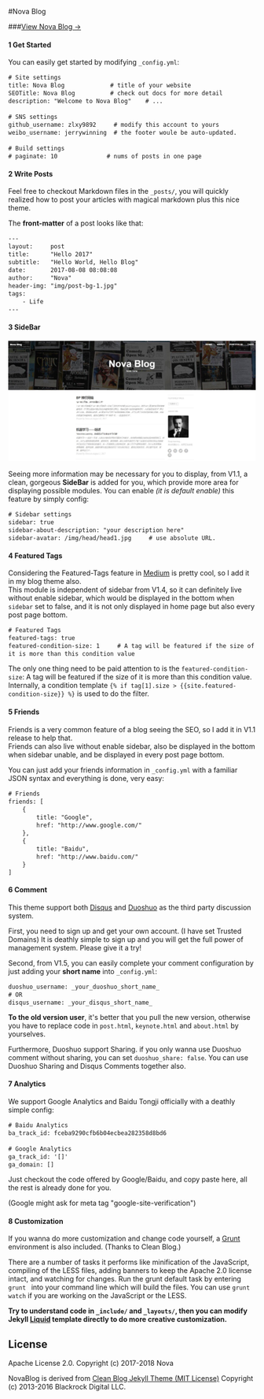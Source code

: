 #Nova Blog

###[View Nova Blog &rarr;](https://zlxy9892.github.io)




#### 1 Get Started

You can easily get started by modifying `_config.yml`:

```
# Site settings
title: Nova Blog             # title of your website
SEOTitle: Nova Blog			 # check out docs for more detail
description: "Welcome to Nova Blog"    # ...

# SNS settings      
github_username: zlxy9892     # modify this account to yours
weibo_username: jerrywinning  # the footer woule be auto-updated.

# Build settings
# paginate: 10              # nums of posts in one page
```


#### 2 Write Posts

Feel free to checkout Markdown files in the `_posts/`, you will quickly realized how to post your articles with magical markdown plus this nice theme.

The **front-matter** of a post looks like that:

```
---
layout:     post
title:      "Hello 2017"
subtitle:   "Hello World, Hello Blog"
date:       2017-08-08 08:08:08
author:     "Nova"
header-img: "img/post-bg-1.jpg"
tags:
    - Life
---
```

#### 3 SideBar

![](/img/NovaBlog-Screenshot.jpg)

Seeing more information may be necessary for you to display, from V1.1, a clean, gorgeous **SideBar** is added for you, which provide more area for displaying possible modules. You can enable *(it is default enable)* this feature by simply config:

```
# Sidebar settings
sidebar: true
sidebar-about-description: "your description here"
sidebar-avatar: /img/head/head1.jpg     # use absolute URL.
```

#### 4 Featured Tags

Considering the Featured-Tags feature in [Medium](http://medium.com) is pretty cool, so I add it in my blog theme also.   
This module is independent of sidebar from V1.4, so it can definitely live without enable sidebar, which would be displayed in the bottom when `sidebar` set to false, and it is not only displayed in home page but also every post page bottom.


```
# Featured Tags
featured-tags: true  
featured-condition-size: 1     # A tag will be featured if the size of it is more than this condition value
```

The only one thing need to be paid attention to is the `featured-condition-size`: A tag will be featured if the size of it is more than this condition value.  
Internally, a condition template `{% if tag[1].size > {{site.featured-condition-size}} %}` is used to do the filter.

#### 5 Friends

Friends is a very common feature of a blog seeing the SEO, so I add it in V1.1 release to help that.   
Friends can also live without enable sidebar, also be displayed in the bottom when sidebar unable, and be displayed in every post page bottom.


You can just add your friends information in `_config.yml` with a familiar JSON syntax and everything is done, very easy:

```
# Friends
friends: [
    {
        title: "Google",
        href: "http://www.google.com/"
    },
    {
        title: "Baidu",
        href: "http://www.baidu.com/"
    }
]
```


#### 6 Comment

This theme support both [Disqus](http://disqus.com) and [Duoshuo](http://duoshuo.com) as the third party discussion system.

First, you need to sign up and get your own account. (I have set Trusted Domains) It is deathly simple to sign up and you will get the full power of management system. Please give it a try!

Second, from V1.5, you can easily complete your comment configuration by just adding your **short name** into `_config.yml`:

```
duoshuo_username: _your_duoshuo_short_name_
# OR
disqus_username: _your_disqus_short_name_
```

**To the old version user**, it's better that you pull the new version, otherwise you have to replace code in `post.html`, `keynote.html` and `about.html` by yourselves.

Furthermore, Duoshuo support Sharing. if you only wanna use Duoshuo comment without sharing, you can set `duoshuo_share: false`. You can use Duoshuo Sharing and Disqus Comments together also.

#### 7 Analytics

We support Google Analytics and Baidu Tongji officially with a deathly simple config:

```
# Baidu Analytics
ba_track_id: fceba9290cfb6b04ecbea282358d8bd6

# Google Analytics
ga_track_id: '[]'            
ga_domain: []
```

Just checkout the code offered by Google/Baidu, and copy paste here, all the rest is already done for you.

(Google might ask for meta tag "google-site-verification")


#### 8 Customization

If you wanna do more customization and change code yourself, a [Grunt](gruntjs.com) environment is also included. (Thanks to Clean Blog.)

There are a number of tasks it performs like minification of the JavaScript, compiling of the LESS files, adding banners to keep the Apache 2.0 license intact, and watching for changes. Run the grunt default task by entering `grunt ` into your command line which will build the files. You can use `grunt watch` if you are working on the JavaScript or the LESS.

**Try to understand code in `_include/` and `_layouts/`, then you can modify Jekyll [Liquid](https://github.com/Shopify/liquid/wiki) template directly to do more creative customization.**



## License

Apache License 2.0.
Copyright (c) 2017-2018 Nova

NovaBlog is derived from [Clean Blog Jekyll Theme (MIT License)](https://github.com/BlackrockDigital/startbootstrap-clean-blog-jekyll/)
Copyright (c) 2013-2016 Blackrock Digital LLC.
